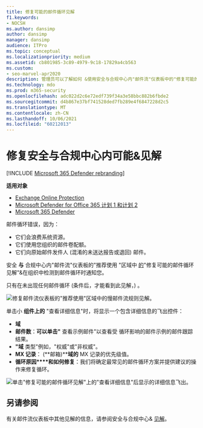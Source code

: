 ```yaml
---
title: 修复可能的邮件循环见解
f1.keywords:
- NOCSH
ms.author: dansimp
author: dansimp
manager: dansimp
audience: ITPro
ms.topic: conceptual
ms.localizationpriority: medium
ms.assetid: cb801985-3c89-4979-9c18-17829a4cb563
ms.custom:
- seo-marvel-apr2020
description: 管理员可以了解如何 &使用安全与合规中心内"邮件流"仪表板中的"修复可能的邮件循环见解"来标识和修复其组织的邮件循环。
ms.technology: mdo
ms.prod: m365-security
ms.openlocfilehash: adc022d2c6e72edf739f34a3e58bbc882b6fbde2
ms.sourcegitcommit: d4b867e37bf741528ded7fb289e4f6847228d2c5
ms.translationtype: MT
ms.contentlocale: zh-CN
ms.lasthandoff: 10/06/2021
ms.locfileid: "60212013"
---
```

# <a name="fix-possible-mail-loop-insight-in-the-security--compliance-center"></a>修复安全与合规中心内可能&见解

[!INCLUDE [Microsoft 365 Defender rebranding](../includes/microsoft-defender-for-office.md)]

**适用对象**
- [Exchange Online Protection](exchange-online-protection-overview.md)
- [Microsoft Defender for Office 365 计划 1 和计划 2](defender-for-office-365.md)
- [Microsoft 365 Defender](../defender/microsoft-365-defender.md)

邮件循环错误，因为：

- 它们会浪费系统资源。
- 它们使用您组织的邮件卷配额。
- 它们向原始邮件发件人 (混淆的未送达报告或退回) 邮件。

安全 **与** 合规中心内"邮件流"仪表板的"推荐使用 [](mail-flow-insights-v2.md)"区域中 [的](https://protection.office.com)"修复可能的邮件循环见解"&在组织中检测到邮件循环时通知您。

只有在未出现任何邮件循环 (条件后，才能看到此见解，) 。

![修复邮件流仪表板的"推荐使用"区域中的慢邮件流规则见解。](../../media/mfi-fix-possible-mail-loop.png)

单击小 **组件上的** "查看详细信息"时，将显示一个包含详细信息的飞出控件：

- **域**
- **邮件数**：**可以单击"** 查看示例邮件"以查看受 [](message-trace-scc.md)循环影响的邮件示例的邮件跟踪结果。
- **"域** 类型"例如，"权威"或"非权威"。
- **MX 记录**： (**邮箱)****域的** MX 记录的优先级值。
- **循环原因****和如何修复**：我们将确定最常见的邮件循环方案并提供建议的操作来修复循环。

![单击"修复可能的邮件循环见解"上的"查看详细信息"后显示的详细信息飞出。](../../media/mfi-fix-possible-mail-loop-details.png)

## <a name="see-also"></a>另请参阅

有关邮件流仪表板中其他见解的信息，请参阅安全与合规中心& [见解](mail-flow-insights-v2.md)。
